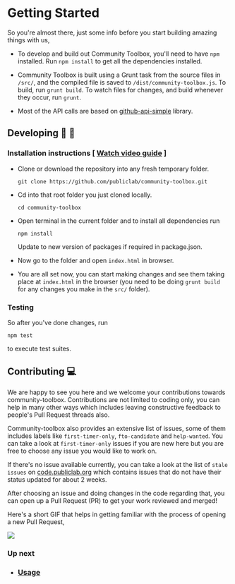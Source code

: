 Getting Started
====

So you're almost there, just some info before you start building amazing things with us,

- To develop and build out Community Toolbox, you'll need to have `npm` installed. Run `npm install` to get all the dependencies installed.

- Community Toolbox is built using a Grunt task from the source files in `/src/`, and the compiled file is saved to `/dist/community-toolbox.js`. To build, run `grunt build`. To watch files for changes, and build whenever they occur, run `grunt`. 

- Most of the API calls are based on [github-api-simple](https://www.npmjs.com/package/github-api-simple) library.

## Developing :rocket: :tada:

### Installation instructions [ [Watch video guide](https://terminalizer.com/view/9a064b551732) ]

* Clone or download the repository into any fresh temporary folder.

   ``` git clone https://github.com/publiclab/community-toolbox.git ```

* Cd into that root folder you just cloned locally.

   ``` cd community-toolbox ```

* Open terminal in the current folder and to install all dependencies run

   ```npm install ```
   
   Update to new version of packages if required in package.json.
   
* Now go to the folder and open `index.html` in browser.

* You are all set now, you can start making changes and see them taking place at `index.html` in the browser (you need to be doing `grunt build` for any changes you make in the `src/` folder).


### Testing

So after you've done changes, run 
```
npm test
```
to execute test suites.


## Contributing :computer:

We are happy to see you here and we welcome your contributions towards community-toolbox. Contributions are not limited to coding only, you can help in many other ways which includes leaving constructive feedback to people's Pull Request threads also.

Community-toolbox also provides an extensive list of issues, some of them includes labels like `first-timer-only`, `fto-candidate` and `help-wanted`. You can take a look at `first-timer-only` issues if you are new here but you are free to choose any issue you would like to work on.

If there's no issue available currently, you can take a look at the list of `stale issues` on [code.publiclab.org](https://code.publiclab.org) which contains issues that do not have their status updated for about 2 weeks.

After choosing an issue and doing changes in the code regarding that, you can open up a Pull Request (PR) to get your work reviewed and merged!

Here's a short GIF that helps in getting familiar with the process of opening a new Pull Request,

![](../images/howtoopenpr.gif)


### Up next

 - ### [Usage](./usage.md)